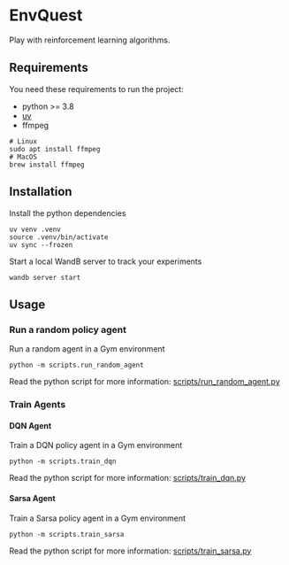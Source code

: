 # EnvQuest
Play with reinforcement learning algorithms.

## Requirements
You need these requirements to run the project:
* python >= 3.8
* [uv](https://docs.astral.sh/uv/getting-started/installation/)
* ffmpeg
```shell
# Linux
sudo apt install ffmpeg
# MacOS
brew install ffmpeg
```


## Installation
Install the python dependencies
```shell
uv venv .venv
source .venv/bin/activate
uv sync --frozen
```

Start a local WandB server to track your experiments
```shell
wandb server start
```

## Usage

### Run a random policy agent
Run a random agent in a Gym environment 
```shell
python -m scripts.run_random_agent
```

Read the python script for more information: [scripts/run_random_agent.py](scripts/run_random_agent.py)

### Train Agents

#### DQN Agent
Train a DQN policy agent in a Gym environment
```shell
python -m scripts.train_dqn
```

Read the python script for more information: [scripts/train_dqn.py](scripts/train_dqn.py)


#### Sarsa Agent
Train a Sarsa policy agent in a Gym environment
```shell
python -m scripts.train_sarsa
```

Read the python script for more information: [scripts/train_sarsa.py](scripts/train_sarsa.py)